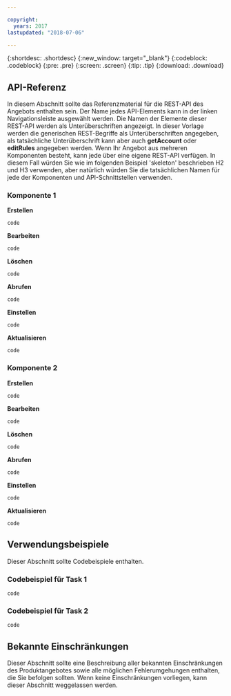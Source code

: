 ```yaml
---

copyright:
  years: 2017
lastupdated: "2018-07-06"

---
```


{:shortdesc: .shortdesc}
{:new_window: target="_blank"}
{:codeblock: .codeblock}
{:pre: .pre}
{:screen: .screen}
{:tip: .tip}
{:download: .download}


## API-Referenz

In diesem Abschnitt sollte das Referenzmaterial für die REST-API des Angebots enthalten sein. Der Name jedes API-Elements kann in der linken Navigationsleiste ausgewählt werden. Die Namen der Elemente dieser REST-API werden als Unterüberschriften angezeigt. In dieser Vorlage werden die generischen REST-Begriffe als Unterüberschriften angegeben, als tatsächliche Unterüberschrift kann aber auch **getAccount** oder **editRules** angegeben werden. Wenn Ihr Angebot aus mehreren Komponenten besteht, kann jede über eine eigene REST-API verfügen. In diesem Fall würden Sie wie im folgenden Beispiel 'skeleton' beschrieben H2 und H3 verwenden, aber natürlich würden Sie die tatsächlichen Namen für jede der Komponenten und API-Schnittstellen verwenden. 

### Komponente 1
**Erstellen**
```
code
```
**Bearbeiten**
```
code
```
**Löschen**
```
code
```
**Abrufen**
```
code
```
**Einstellen**
```
code
```
**Aktualisieren**
```
code
```

### Komponente 2
**Erstellen**
```
code
```
**Bearbeiten**
```
code
```
**Löschen**
```
code
```
**Abrufen**
```
code
```
**Einstellen**
```
code
```
**Aktualisieren**
```
code
```

## Verwendungsbeispiele

Dieser Abschnitt sollte Codebeispiele enthalten.

### Codebeispiel für Task 1

```
code
```

### Codebeispiel für Task 2

```
code
```

## Bekannte Einschränkungen

Dieser Abschnitt sollte eine Beschreibung aller bekannten Einschränkungen des Produktangebotes sowie alle möglichen Fehlerumgehungen enthalten, die Sie befolgen sollten. Wenn keine Einschränkungen vorliegen, kann dieser Abschnitt weggelassen werden.
